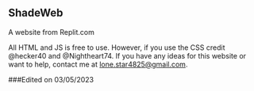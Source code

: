 ## ShadeWeb
A website from Replit.com


All HTML and JS is free to use. However, if you use the CSS credit @hecker40 and @Nightheart74.
If you have any ideas for this website or want to help, contact me at lone.star4825@gmail.com.


###Edited on 03/05/2023
